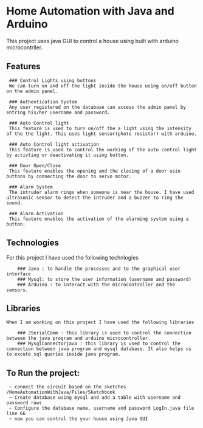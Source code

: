 # Home Automation with Java and Arduino

This project uses java GUI to control a house using built with arduino microcontrller. 

## Features

     ### Control Lights using buttons
     We can turn on and off the light inside the house using on/off button on the admin panel.
     
     ### Authentication System 
     Any user registered on the database can access the admin panel by entring his/her username and password.
     
     ### Auto Control light
     This feature is used to turn on/off the a light using the intensity of the the light. This uses light sensor(photo resistor) with arduino.
     
     ### Auto Control light activation
     This feature is used to control the working of the auto control light by activting or deactivating it using button.
     
     ### Door Open/Close
     This feature enables the opening and the closing of a door usin buttons by connecting the door to servo motor.
     
     ### Alarm System
     The intruder alarm rings when someone is near the house. I have used ultrasonic sensor to detect the intruder and a buzzer to ring the sound.
     
     ### Alarm Activation
     This feature enables the activation of the alarming system using a button.
     
## Technologies

   For this project I have used the following technlogies
   
        ### Java : to handle the processes and to the graphical user interface
        ### Mysql: to store the user information (username and password)
        ### Arduino : to interact with the microcontroller and the sensors.
      
##  Libraries

    When I am working on this project I have used the following libraries
    
        ### JSerialComm : this library is used to control the connection between the java program and arduino microcontroller.
        ### MysqlConnectorjava : this library is used to control the connection between java program and mysql database. It also helps us to excute sql queries inside java program.
        
        
 ## To Run the project: 
     ~ connect the circuit based on the sketches /HomeAutomationWithJava/Files/Sketchbook
     ~ Create database using mysql and add a table with username and password raws
     ~ Configure the database name, username and password LogIn.java file line 66
     ~ now you can control the your house using Java GUI
